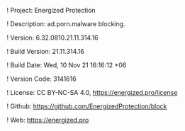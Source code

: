 ! Project: Energized Protection

! Description: ad.porn.malware blocking.

! Version: 6.32.0810.21.11.314.16

! Build Version: 21.11.314.16

! Build Date: Wed, 10 Nov 21 16:16:12 +06

! Version Code: 3141616

! License: CC BY-NC-SA 4.0, https://energized.pro/license

! Github: https://github.com/EnergizedProtection/block

! Web: https://energized.pro
